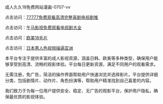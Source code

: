 成人久久18免费网站漫画-0707-vv

点击访问：<a href="https://vassv.pages.dev/">77777免费观看高清完整喜剧电视剧推</a>

点击访问：<a href="https://gsd-agv.pages.dev/">午马影视免费观看电视剧大全</a>

点击访问：<a href="https://gda-c7m.pages.dev/">欧美18毛片</a>

点击访问：<a href="https://tfda.pages.dev/">日本男人色视频操逼亚洲</a>

本平台专注于提供丰富的成人影视资源，涵盖日韩、欧美等多种类型，确保用户能够享受到高清、流畅的观影体验。平台每日更新资源，满足不同用户的观看需求。

无需注册，免广告，简洁的操作界面帮助用户快速浏览并选择影片。平台提供详细分类，包括剧情片、动作片、角色扮演等，帮助用户精准找到自己喜爱的内容。

我们致力于为每一位用户提供安全、稳定、无广告的观影平台，保护用户隐私，确保最优质的影视体验。

<span style="display:none;">[Canonical link](https://github.com/XX20250707/XX11 ）</span>
